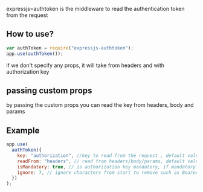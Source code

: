 expressjs=authtoken is the middleware to read the authentication token from the request

## How to use?

```javascript
var authToken = require("expressjs-authtoken");
app.use(authToken());
```

if we don't specify any props, it will take from headers and with authorization key

## passing custom props

by passing the custom props you can read the key from headers, body and params

## Example

```javascript
app.use(
  authToken({
    key: "authorization", //key to read from the request , default value is authorization
    readFrom: "headers", // read from headers/body/params, default value is headers
    isMandatory: true, // is authorization key mandatory, if mandatory is true then it will throw an error, defaut value is false,
    ignore: 7, // ignore characters from start to remove such as Bearer
  })
);
```
